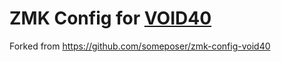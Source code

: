 # ZMK Config for [VOID40](https://github.com/victorlucachi/void40)

Forked from https://github.com/someposer/zmk-config-void40
